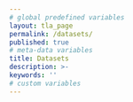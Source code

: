 ```yaml
---
# global predefined variables
layout: tla_page
permalink: /datasets/
published: true
# meta-data variables
title: Datasets
description: >-
keywords: ''
# custom variables
---
```

